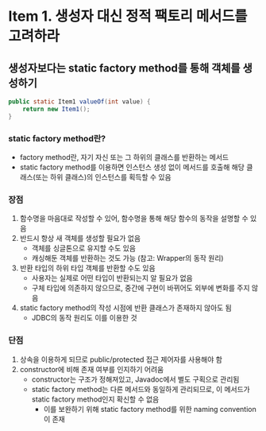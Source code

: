 # Item 1. 생성자 대신 정적 팩토리 메서드를 고려하라

## 생성자보다는 static factory method를 통해 객체를 생성하기

```java
public static Item1 valueOf(int value) {
    return new Item1();
}
```

### static factory method란?

- factory method란, 자기 자신 또는 그 하위의 클래스를 반환하는 메서드
- static factory method를 이용하면 인스턴스 생성 없이 메서드를 호출해 해당 클래스(또는 하위 클래스)의 인스턴스를 획득할 수 있음

### 장점

1. 함수명을 마음대로 작성할 수 있어, 함수명을 통해 해당 함수의 동작을 설명할 수 있음
2. 반드시 항상 새 객체를 생성할 필요가 없음
    - 객체를 싱글톤으로 유지할 수도 있음
    - 캐싱해둔 객체를 반환하는 것도 가능 (참고: Wrapper의 동작 원리)
3. 반환 타입의 하위 타입 객체를 반환할 수도 있음
    - 사용자는 실제로 어떤 타입이 반환되는지 알 필요가 없음
    - 구체 타입에 의존하지 않으므로, 중간에 구현이 바뀌어도 외부에 변화를 주지 않음
4. static factory method의 작성 시점에 반환 클래스가 존재하지 않아도 됨
    - JDBC의 동작 원리도 이를 이용한 것

### 단점

1. 상속을 이용하게 되므로 public/protected 접근 제어자를 사용해야 함
2. constructor에 비해 존재 여부를 인지하기 어려움
    - constructor는 구조가 정해져있고, Javadoc에서 별도 구획으로 관리됨
    - static factory method는 다른 메서드와 동일하게 관리되므로, 이 메서드가 static factory method인지 확신할 수 없음
        - 이를 보완하기 위해 static factory method를 위한 naming convention이 존재